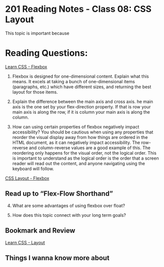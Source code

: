 # 201 Reading Notes - Class 08: CSS Layout
This topic is important because 

# Reading Questions:
[Learn CSS - Flexbox](https://web.dev/learn/css/flexbox/)

1. Flexbox is designed for one-dimensional content. Explain what this means.
It excels at taking a bunch of one-dimensional items (paragraphs, etc.) which have different sizes, and returning the best layout for those items.

2. Explain the difference between the main axis and cross axis.
he main axis is the one set by your flex-direction property. If that is row your main axis is along the row, if it is column your main axis is along the column.

3. How can using certain properties of flexbox negatively impact accessibility?
You should be cautious when using any properties that reorder the visual display away from how things are ordered in the HTML document, as it can negatively impact accessibility. The row-reverse and column-reverse values are a good example of this. The reordering only happens for the visual order, not the logical order. This is important to understand as the logical order is the order that a screen reader will read out the content, and anyone navigating using the keyboard will follow.

[CSS Layout - Flexbox](https://developer.mozilla.org/en-US/docs/Learn/CSS/CSS_layout/Flexbox)

## Read up to “Flex-Flow Shorthand”

4. What are some advantages of using flexbox over float?


5. How does this topic connect with your long term goals?


## Bookmark and Review
[Learn CSS - Layout](https://web.dev/learn/css/layout/)

## Things I wanna know more about
